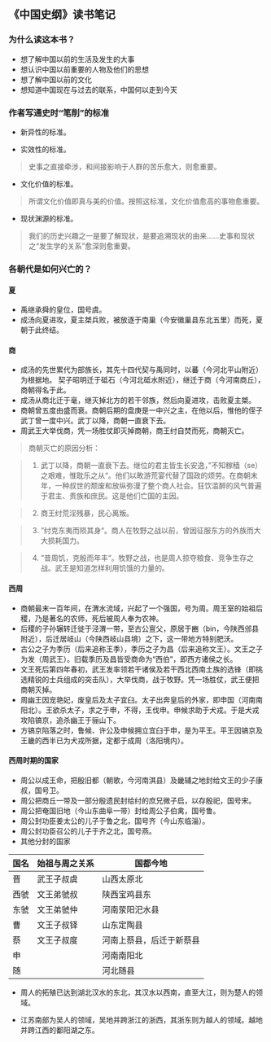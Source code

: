 ## 《中国史纲》读书笔记

### 为什么读这本书？

* 想了解中国以前的生活及发生的大事
* 想认识中国以前重要的人物及他们的思想
* 想了解中国以前的文化
* 想知道中国现在与过去的联系，中国何以走到今天

### 作者写通史时“笔削”的标准

* 新异性的标准。

* 实效性的标准。
> 史事之直接牵涉，和间接影响于人群的苦乐愈大，则愈重要。

* 文化价值的标准。
> 所谓文化价值即真与美的价值。按照这标准，文化价值愈高的事物愈重要。

* 现状渊源的标准。
> 我们的历史兴趣之一是要了解现状，是要追溯现状的由来......史事和现状之“发生学的关系”愈深则愈重要。

### 各朝代是如何兴亡的？

#### 夏

* 禹继承舜的皇位，国号虞。
* 成汤向夏进攻，夏主桀兵败，被放逐于南巢（今安徽巢县东北五里）而死，夏朝于此终结。

#### 商

* 成汤的先世累代为部族长，其先十四代契与禹同时，以蕃（今河北平山附近）为根据地。 契子昭明迁于砥石（今河北砥水附近），继迁于商（今河南商丘），商朝得名于此。
* 成汤从商北迁于毫，继灭掉北方的若干邻族，然后向夏进攻，击败夏主桀。
* 商朝曾五度由盛而衰。商朝后期的盘庚是一中兴之主，在他以后，惟他的侄子武丁曾一度中兴。武丁以降，商朝一直衰下去。
* 周武王大举伐商，凭一场胜仗即灭掉商朝，商王纣自焚而死，商朝灭亡。

> 商朝灭亡的原因分析：

> 1.  武丁以降，商朝一直衰下去。继位的君主皆生长安逸，”不知稼穑（se）之艰难，惟耽乐之从“。他们以畋游荒宴代替了国政的烦劳。在商朝末年，一种叔世的颓废和放纵弥漫了整个商人社会。狂饮滥醉的风气普遍于君主、贵族和庶民。这是他们亡国的主因。

> 2. 商王纣荒淫残暴，民心离叛。

> 3. ”纣克东夷而陨其身“。商人在牧野之战以前，曾因征服东方的外族而大大损耗国力。

> 4. ”昔周饥，克殷而年丰“。牧野之战，也是周人掠夺粮食、竞争生存之战。武王是知道怎样利用饥饿的力量的。

#### 西周

* 商朝最末一百年间，在渭水流域，兴起了一个强国，号为周。周王室的始祖后稷，乃是著名的农师，死后被周人奉为农神。
* 后稷的子孙辗转迁徙于泾渭一带，至古公亶父，原居于豳（bin，今陕西邠县附近），后迁居岐山（今陕西岐山县境）之下，这一带地方特别肥沃。
* 古公之子为季历（后来追称王季），季历之子为昌（后来追称文王）。文王之子为发（周武王）。旧载季历及昌皆受商命为“西伯”，即西方诸侯之长。
* 文王死后第四年春初，武王发率领若干诸侯及若干西北西南土族的选锋（即挑选精锐的士兵组成的突击队），大举伐商，战于牧野。凭一场胜仗，武王便把商朝灭掉。
* 周幽王因宠艳妃，废皇后及太子宜臼。太子出奔皇后的外家，即申国（河南南阳北）。王欲杀太子，求之于申，不得，王伐申。申候求助于犬戎。于是犬戎攻陷镐京，追杀幽王于骊山下。
* 方镐京陷落之时，鲁候、许公及申候拥立宜臼于申，是为平王。平王因镐京及王畿的西半已为犬戎所据，定都于成周（洛阳境内）。

#### 西周时期的国家

* 周公以成王命，把殷旧都（朝歌，今河南淇县）及畿辅之地封给文王的少子康叔，国号卫。
* 周公把商丘一带及一部分殷遗民封给纣的庶兄微子启，以存殷祀，国号宋。
* 周公把奄国旧地（今山东曲阜一带）封给周公子伯禽，国号鲁。
* 周公封功臣姜太公的儿子于鲁之北，国号齐（今山东临淄）。
* 周公封功臣召公的儿子于齐之北，国号燕。
* 其他分封的国家

国名 | 始祖与周之关系 | 国都今地
---- | -------------- | -------
晋   | 武王子叔虞 | 山西太原北
西虢 | 文王弟虢叔 | 陕西宝鸡县东
东虢 | 文王弟虢仲 | 河南荥阳汜水县
曹   | 文王子叔铎 | 山东定陶县
蔡   | 文王子叔度 | 河南上蔡县，后迁于新蔡县
申   |            | 河南南阳北
随   |            | 河北随县

* 周人的拓殖已达到湖北汉水的东北，其汉水以西南，直至大江，则为楚人的领域。

* 江苏南部为吴人的领域，吴地并跨浙江的浙西，其浙东则为越人的领域。越地并跨江西的鄱阳湖之东。
